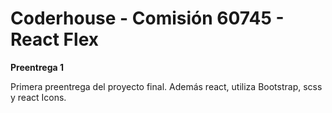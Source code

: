 # Coderhouse - Comisión 60745 - React Flex

**Preentrega 1**

Primera preentrega del proyecto final. Además react, utiliza Bootstrap, scss y react Icons.
